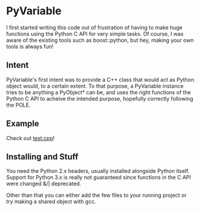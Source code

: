 PyVariable
==========

I first started writing this code out of frustration of having to make huge functions using the Python C API for very simple tasks. Of course, I was aware of the existing tools such as boost::python, but hey, making your own tools is always fun!

Intent
------

PyVariable's first intent was to provide a C++ class that would act as Python object would, to a certain extent. To that purpose, a PyVariable instance tries to be anything a PyObject* can be, and uses the right functions of the Python C API to acheive the intended purpose, hopefully correctly following the POLE.

Example
-------

Check out [test.cpp](https://github.com/bengioe/PyVariable/blob/master/test.cpp)!


Installing and Stuff
--------------------

You need the Python 2.x headers, usually installed alongside Python itself. Support for Python 3.x is really not guaranteed since functions in the C API were changed &/| deprecated.

Other than that you can either add the few files to your running project or try making a shared object with gcc.
